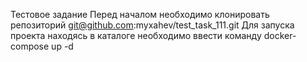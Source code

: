 Тестовое задание
Перед началом необходимо клонировать репозиторий 
git@github.com:myxahev/test_task_111.git
Для запуска проекта находясь в каталоге необходимо ввести команду 
docker-compose up -d
